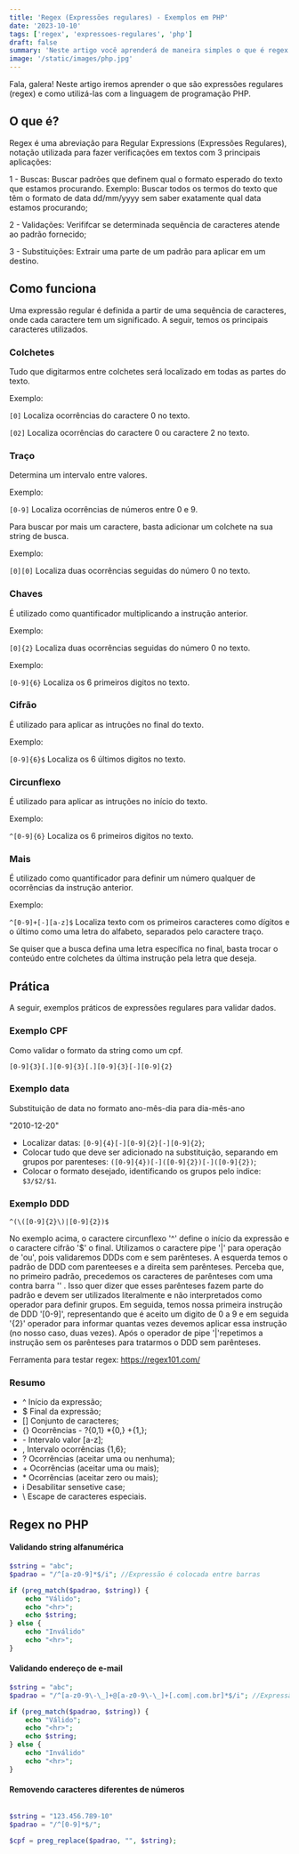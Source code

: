 ```yaml
---
title: 'Regex (Expressões regulares) - Exemplos em PHP'
date: '2023-10-10'
tags: ['regex', 'expressoes-regulares', 'php']
draft: false
summary: 'Neste artigo você aprenderá de maneira simples o que é regex e como utilizar com a linguagem PHP.'
image: '/static/images/php.jpg'
---
```


Fala, galera! Neste artigo iremos aprender o que são expressões regulares (regex) e como utilizá-las com a linguagem de programação PHP.

## O que é?

Regex é uma abreviação para Regular Expressions (Expressões Regulares), notação utilizada para fazer verificações em textos com 3 principais aplicações:

1 - Buscas: Buscar padrões que definem qual o formato esperado do texto que estamos procurando.
Exemplo: Buscar todos os termos do texto que têm o formato de data dd/mm/yyyy sem saber exatamente qual data estamos procurando;

2 - Validações: Verififcar se determinada sequência de caracteres atende ao padrão fornecido;

3 - Substituições: Extrair uma parte de um padrão para aplicar em um destino.

## Como funciona

Uma expressão regular é definida a partir de uma sequência de caracteres, onde cada caractere tem um significado. A seguir, temos os principais caracteres utilizados.

### Colchetes

Tudo que digitarmos entre colchetes será localizado em todas as partes do texto. 

Exemplo: 

```[0]``` Localiza ocorrências do caractere 0 no texto.

```[02]``` Localiza ocorrências do caractere 0 ou caractere 2 no texto.

### Traço

Determina um intervalo entre valores.

Exemplo:

```[0-9]``` Localiza ocorrências de números entre 0 e 9.

Para buscar por mais um caractere, basta adicionar um colchete na sua string de busca.

Exemplo:

 ```[0][0]``` Localiza duas ocorrências seguidas do número 0 no texto.

### Chaves

É utilizado como quantificador multiplicando a instrução anterior.

Exemplo:

```[0]{2}``` Localiza duas ocorrências seguidas do número 0 no texto.

Exemplo:

```[0-9]{6}``` Localiza os 6 primeiros digitos no texto.

### Cifrão

É utilizado para aplicar as intruções no final do texto.

Exemplo:

```[0-9]{6}$``` Localiza os 6 últimos digitos no texto.

### Circunflexo

É utilizado para aplicar as intruções no início do texto.


Exemplo:

``` ^[0-9]{6} ``` Localiza os 6 primeiros digitos no texto.

### Mais

É utilizado como quantificador para definir um número qualquer de ocorrências da instrução anterior.

Exemplo:

``` ^[0-9]+[-][a-z]$ ``` Localiza texto com os primeiros caracteres como dígitos e o último como uma letra do alfabeto, separados pelo caractere traço.

Se quiser que a busca defina uma letra específica no final, basta trocar o conteúdo entre colchetes da última instrução pela letra que deseja.


## Prática

A seguir, exemplos práticos de expressões regulares para validar dados.

### Exemplo CPF

Como validar o formato da string como um cpf.

```[0-9]{3}[.][0-9]{3}[.][0-9]{3}[-][0-9]{2}```

### Exemplo data

Substituição de data no formato ano-mês-dia para dia-mês-ano

"2010-12-20"

* Localizar datas: ```[0-9]{4}[-][0-9]{2}[-][0-9]{2}```;
* Colocar tudo que deve ser adicionado na substituição, separando em grupos por parenteses: ```([0-9]{4})[-]([0-9]{2})[-]([0-9]{2})```;
* Colocar o formato desejado, identificando os grupos pelo indice: ```$3/$2/$1```.

### Exemplo DDD

```^(\([0-9]{2}\)|[0-9]{2})$```

No exemplo acima, o caractere circunflexo '^' define o início da expressão e o caractere cifrão '$' o final. Utilizamos o caractere pipe '|' para operação de 'ou', pois  validaremos DDDs
com e sem parênteses. A esquerda temos o padrão de DDD com parenteeses e a direita sem parênteses. Perceba que, no primeiro padrão, precedemos os caracteres de parênteses com uma contra
barra '\' . Isso quer dizer que esses parênteses fazem parte do padrão e devem ser utilizados literalmente e não interpretados como operador para definir grupos. Em seguida, temos
nossa primeira instrução de DDD '[0-9]', representando que é aceito um digito de 0 a 9 e em seguida '{2}'  operador para informar quantas vezes devemos aplicar essa instrução (no nosso
caso, duas vezes). Após o operador de pipe '|'repetimos a instrução sem os parênteses para tratarmos o DDD sem parênteses.

Ferramenta para testar regex: https://regex101.com/

### Resumo

- ^ Início da expressão;
- $ Final da expressão;
- [] Conjunto de caracteres;
- {} Ocorrências - ?{0,1} *{0,} +{1,};
- \- Intervalo valor [a-z];
- , Intervalo ocorrências {1,6};
- ? Ocorrências (aceitar uma ou nenhuma);
- \+ Ocorrências (aceitar uma ou mais);
- \* Ocorrências (aceitar zero ou mais);
- i Desabilitar sensetive case;
- \ Escape de caracteres especiais.

## Regex no PHP

#### Validando string alfanumérica

```php
$string = "abc";
$padrao = "/^[a-z0-9]*$/i"; //Expressão é colocada entre barras

if (preg_match($padrao, $string)) {
	echo "Válido";
	echo "<hr>";
	echo $string;
} else {
	echo "Inválido"
	echo "<hr>";
}
```

#### Validando endereço de e-mail

```php
$string = "abc";
$padrao = "/^[a-z0-9\-\_]+@[a-z0-9\-\_]+[.com|.com.br]*$/i"; //Expressão é colocada entre barras

if (preg_match($padrao, $string)) {
	echo "Válido";
	echo "<hr>";
	echo $string;
} else {
	echo "Inválido"
	echo "<hr>";
}
```

#### Removendo caracteres diferentes de números

```php

$string = "123.456.789-10"
$padrao = "/^[0-9]*$/";

$cpf = preg_replace($padrao, "", $string);

```
